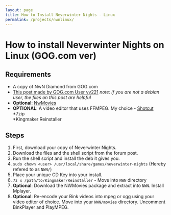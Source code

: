 ```yaml
---
layout: page
title: How to Install Neverwinter Nights - Linux
permalink: /projects/nwnlinux/
---
```


# How to install Neverwinter Nights on Linux (GOG.com ver)

## Requirements
* A copy of NwN Diamond from GOG.com
* [This post made by GOG.com User vv221](https://www.gog.com/forum/neverwinter_nights_series/linux_install_neverwinter_nights_on_debianubuntumintsteamos/post12) *note: if you are not a debian user, the files on this post are helpful*
* __Optional__: [NwMovies](https://github.com/nwnlinux/nwmovies)
* __OPTIONAL__: A video editor that uses FFMPEG. My choice - [Shotcut](http://www.shotcut.org/)  
*7zip  
*Kingmaker Reinstaller

## Steps
1. First, download your copy of Neverwinter Nights.
2. Download the files and the shell script from the forum post.
3. Run the shell script and install the deb it gives you.
4. `sudo chown <user> /usr/local/share/games/neverwinter-nights` (Hereby refered to as `NWN/`)
5. Place your unique CD Key into your install.
6. `7z x /path/to/Kingmaker/Reinstaller` - Move into `NWN` directory
7. __Optional__: Download the NWMovies package and extract into `NWN`. Install Mplayer.
8. __Optional__: Re-encode your Bink videos into mpeg or ogg using your video editor of choice. Move into your `NWN/movies` directory. Uncomment BinkPlayer and PlayMPEG.
